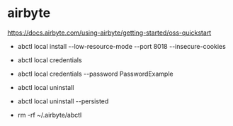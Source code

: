 # airbyte
https://docs.airbyte.com/using-airbyte/getting-started/oss-quickstart

* abctl local install --low-resource-mode --port 8018 --insecure-cookies
* abctl local credentials
* abctl local credentials --password PasswordExample


* abctl local uninstall
* abctl local uninstall --persisted
* rm -rf ~/.airbyte/abctl
